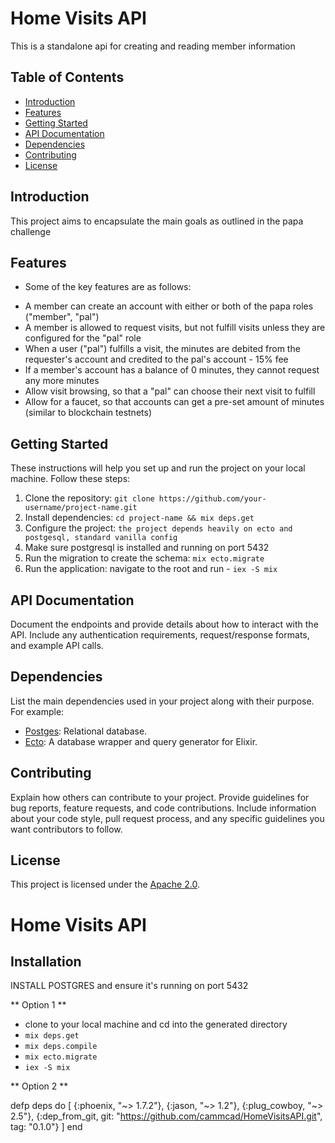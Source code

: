 # Home Visits API

This is a standalone api for creating and reading member information

## Table of Contents

- [Introduction](#introduction)
- [Features](#features)
- [Getting Started](#getting-started)
- [API Documentation](#api-documentation)
- [Dependencies](#dependencies)
- [Contributing](#contributing)
- [License](#license)

## Introduction

This project aims to encapsulate the main goals as outlined in the papa challenge

## Features

- Some of the key features are as follows:
* A member can create an account with either or both of the papa roles ("member", "pal")
* A member is allowed to request visits, but not fulfill visits unless they are configured for the "pal" role
* When a user ("pal") fulfills a visit, the minutes are debited from the requester's account and credited to the pal's account - 15% fee
* If a member's account has a balance of 0 minutes, they cannot request any more minutes
* Allow visit browsing, so that a "pal" can choose their next visit to fulfill
* Allow for a faucet, so that accounts can get a pre-set amount of minutes (similar to blockchain testnets)

## Getting Started

These instructions will help you set up and run the project on your local machine. Follow these steps:

1. Clone the repository: `git clone https://github.com/your-username/project-name.git`
2. Install dependencies: `cd project-name && mix deps.get`
3. Configure the project: `the project depends heavily on ecto and postgesql, standard vanilla config`
4. Make sure postgresql is installed and running on port 5432
5. Run the migration to create the schema: `mix ecto.migrate`
6. Run the application: navigate to the root and run - `iex -S mix`

## API Documentation

Document the endpoints and provide details about how to interact with the API. Include any authentication requirements, request/response formats, and example API calls.

## Dependencies

List the main dependencies used in your project along with their purpose. For example:

- [Postges](https://www.postgresql.org/): Relational database.
- [Ecto](https://hexdocs.pm/ecto): A database wrapper and query generator for Elixir.

## Contributing

Explain how others can contribute to your project. Provide guidelines for bug reports, feature requests, and code contributions. Include information about your code style, pull request process, and any specific guidelines you want contributors to follow.

## License

This project is licensed under the [Apache 2.0](LICENSE).




# Home Visits API



## Installation

INSTALL POSTGRES and ensure it's running on port 5432

** Option 1 **

- clone to your local machine and cd into the generated directory
- `mix deps.get`
- `mix deps.compile`
- `mix ecto.migrate`
- `iex -S mix`

** Option 2 **

defp deps do
  [
    {:phoenix, "~> 1.7.2"},
    {:jason, "~> 1.2"},
    {:plug_cowboy, "~> 2.5"},
    {:dep_from_git, git: "https://github.com/cammcad/HomeVisitsAPI.git", tag: "0.1.0"}
  ]
end

